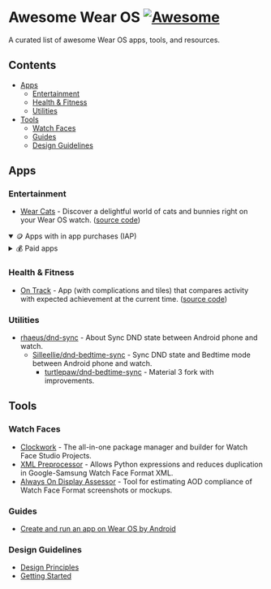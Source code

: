 # Awesome Wear OS [![Awesome](https://awesome.re/badge.svg)](https://awesome.re)

A curated list of awesome Wear OS apps, tools, and resources.

<!--
#### Submit your project

We welcome all Wear OS projects - free, paid, open or closed source! Check out our [contribution guidelines](CONTRIBUTING.md) to add your project!
-->
## Contents

- [Apps](#apps)
  - [Entertainment](#entertainment)
  - [Health & Fitness](#health--fitness)
  - [Utilities](#utilities)
- [Tools](#tools)
  - [Watch Faces](#watch-faces)
  - [Guides](#guides)
  - [Design Guidelines](#design-guidelines)

## Apps

### Entertainment

- [Wear Cats](https://play.google.com/store/apps/details?id=com.turtlepaw.cats) - Discover a delightful world of cats and bunnies right on your Wear OS watch. ([source code](https://github.com/Turtlepaw/wear-cats))

<details open>
<summary>🪙 Apps with in app purchases (IAP)</summary>
</details>

<details>
<summary>💰 Paid apps</summary>
</details>

### Health & Fitness

- [On Track](https://play.google.com/store/apps/details?id=au.gondwanasoftware.ontrack) - App (with complications and tiles) that compares activity with expected achievement at the current time. ([source code](https://github.com/gondwanasoft/wear-os-on-track/tree/master))

### Utilities

- [rhaeus/dnd-sync](https://github.com/rhaeus/dnd-sync) - About
  Sync DND state between Android phone and watch.
  - [Silleellie/dnd-bedtime-sync](https://github.com/Silleellie/dnd-bedtime-sync) - Sync DND state and Bedtime mode between Android phone and watch.
    - [turtlepaw/dnd-bedtime-sync](https://github.com/turtlepaw/dnd-bedtime-sync) - Material 3 fork with improvements.

## Tools

### Watch Faces

- [Clockwork](https://github.com/Turtlepaw/clockwork) - The all-in-one package manager and builder for Watch Face Studio Projects.
- [XML Preprocessor](https://github.com/gondwanasoft/xml-preprocessor) - Allows Python expressions and reduces duplication in Google-Samsung Watch Face Format XML.
- [Always On Display Assessor](https://github.com/gondwanasoft/wff-aod) - Tool for estimating AOD compliance of Watch Face Format screenshots or mockups.

### Guides

- [Create and run an app on Wear OS by Android](https://developer.android.com/training/wearables/get-started/creating)

### Design Guidelines

- [Design Principles](https://developer.android.com/design/ui/wear/guides/foundations/design-principles)
- [Getting Started](https://developer.android.com/design/ui/wear/guides/foundations/getting-started)
